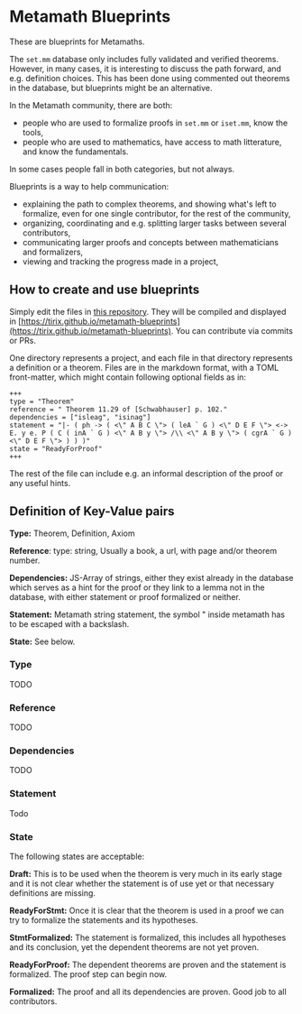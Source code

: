 # Metamath Blueprints

These are blueprints for Metamaths.

The `set.mm` database only includes fully validated and verified theorems. However, in many cases, it is interesting to discuss the path forward, and e.g. definition choices. This has been done using commented out theorems in the database, but blueprints might be an alternative.

In the Metamath community, there are both:
* people who are used to formalize proofs in `set.mm` or `iset.mm`, know the tools,
* people who are used to mathematics, have access to math litterature, and know the fundamentals.

In some cases people fall in both categories, but not always.

Blueprints is a way to help communication:
- explaining the path to complex theorems, and showing what's left to formalize, even for one single contributor, for the rest of the community,
- organizing, coordinating and e.g. splitting larger tasks between several contributors,
- communicating larger proofs and concepts between mathematicians and formalizers,
- viewing and tracking the progress made in a project,

## How to create and use blueprints

Simply edit the files in [this repository](https://github.com/tirix/metamath-blueprints). They will be compiled and displayed in [https://tirix.github.io/metamath-blueprints](https://tirix.github.io/metamath-blueprints). You can contribute via commits or PRs.

One directory represents a project, and each file in that directory represents a definition or a theorem. Files are in the markdown format, with a TOML front-matter,  which might contain following optional fields as in:
```
+++
type = "Theorem"
reference = " Theorem 11.29 of [Schwabhauser] p. 102."
dependencies = ["isleag", "isinag"]
statement = "|- ( ph -> ( <\" A B C \"> ( leA ` G ) <\" D E F \"> <-> E. y e. P ( C ( inA ` G ) <\" A B y \"> /\\ <\" A B y \"> ( cgrA ` G ) <\" D E F \"> ) ) )"
state = "ReadyForProof"
+++
```
The rest of the file can include e.g. an informal description of the proof or any useful hints.


## Definition of Key-Value pairs

**Type:** Theorem, Definition, Axiom

**Reference**: type: string, Usually a book, a url, with page and/or theorem number.

**Dependencies:** JS-Array of strings, either they exist already in the database which serves as a hint for the proof or they link to a lemma not in the database, with either statement or proof formalized or neither.

**Statement:** Metamath string statement, the symbol " inside metamath has to be escaped with a backslash.

**State:** See below.

### Type
TODO

### Reference
TODO

### Dependencies
TODO

### Statement 
Todo

### State

The following states are acceptable:

**Draft:** This is to be used when the theorem is very much in its early stage and it is not clear whether the statement is of use yet or that necessary definitions are missing.

**ReadyForStmt:** Once it is clear that the theorem is used in a proof we can try to formalize the statements and its hypotheses.

**StmtFormalized:** The statement is formalized, this includes all hypotheses and its conclusion, yet the dependent theorems are not yet proven.

**ReadyForProof:** The dependent theorems are proven and the statement is formalized. The proof step can begin now.

**Formalized:** The proof and all its dependencies are proven. Good job to all contributors.